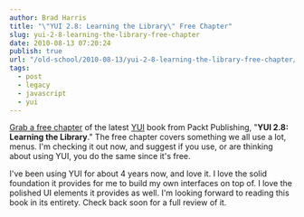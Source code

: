 ```yaml
---
author: Brad Harris
title: "\"YUI 2.8: Learning the Library\" Free Chapter"
slug: yui-2-8-learning-the-library-free-chapter
date: 2010-08-13 07:20:24
publish: true
url: "/old-school/2010-08-13/yui-2-8-learning-the-library-free-chapter/"
tags:
  - post
  - legacy
  - javascript
  - yui
---
```


[Grab a free chapter][free-chapter] of the latest [YUI][] book from Packt Publishing, "**YUI 2.8: Learning the Library**."  The free chapter covers something we all use a lot, menus.  I'm checking it out now, and suggest if you use, or are thinking about using YUI, you do the same since it's free.

I've been using YUI for about 4 years now, and love it.  I love the solid foundation it provides for me to build my own interfaces on top of.  I love the polished UI elements it provides as well.  I'm looking forward to reading this book in its entirety.  Check back soon for a full review of it.

[free-chapter]: https://www.packtpub.com/sites/default/files/0707-chapter-7-menus.pdf
[YUI]: http://developer.yahoo.com/yui/
